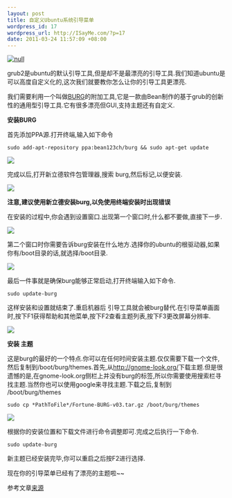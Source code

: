 ```yaml
--- 
layout: post
title: 自定义Ubuntu系统引导菜单
wordpress_id: 17
wordpress_url: http://ISayMe.com/?p=17
date: 2011-03-24 11:57:09 +08:00
---
```

[![null](http://i.imgur.com/4aOcS.png "Hosted by imgur.com")](http://i.imgur.com/4aOcS.png)

grub2是ubuntu的默认引导工具,但是却不是最漂亮的引导工具.我们知道ubuntu是可以高度自定义化的,这次我们就要教你怎么让你的引导工具更漂亮.

我们需要利用一个叫做[BURG](http://www.burgloader.com/)的附加工具,它是一款由Bean制作的基于grub的创新性的通用型引导工具.它有很多漂亮但GUI,支持主题还有自定义.

**安装BURG**

首先添加PPA源.打开终端,输入如下命令

    sudo add-apt-repository ppa:bean123ch/burg && sudo apt-get update
    
[![](http://i.imgur.com/Ey9UG.png)](http://i.imgur.com/Ey9UG.png)

完成以后,打开新立德软件包管理器,搜索 burg,然后标记,以便安装.

[![](http://i.imgur.com/WQ0yP.png)](http://i.imgur.com/WQ0yP.png)

**注意,建议使用新立德安装burg,以免使用终端安装时出现错误**

在安装的过程中,你会遇到设置窗口.出现第一个窗口时,什么都不要做,直接下一步.

[![](http://i.imgur.com/ldBt8.png)](http://i.imgur.com/ldBt8.png)

第二个窗口时你需要告诉burg安装在什么地方.选择你的ubuntu的根驱动器,如果你有/boot目录的话,就选择/boot目录.

[![](http://i.imgur.com/HCf2T.png)](http://i.imgur.com/HCf2T.png)

最后一件事就是确保burg能够正常启动,打开终端输入如下命令.

    sudo update-burg

这样安装和设置就结束了.重启机器后 引导工具就会被burg替代.在引导菜单画面时,按下F1获得帮助和其他菜单,按下F2查看主题列表,按下F3更改屏幕分辨率.

[![](http://i.imgur.com/7Kl5E.png)](http://i.imgur.com/7Kl5E.png)

**安装 主题**

这是burg的最好的一个特点.你可以在任何时间安装主题.仅仅需要下载一个文件,然后复制到/boot/burg/themes.首先,从<http://gnome-look.org/>下载主题.但是很遗憾的是,在gnome-look.org侧栏上并没有burg的标签,所以你需要使用搜索栏寻找主题.当然你也可以使用google来寻找主题.下载之后,复制到 /boot/burg/themes
    
    sudo cp *PathToFile*/Fortune-BURG-v03.tar.gz /boot/burg/themes

[![](http://i.imgur.com/vJrd3.png)](http://i.imgur.com/vJrd3.png)

根据你的安装位置和下载文件进行命令调整即可.完成之后执行一下命令.

    sudo update-burg

新主题已经安装完毕,你可以重启之后按F2进行选择.

现在你的引导菜单已经有了漂亮的主题啦~~

参考文章[来源](http://www.howtogeek.com/howto/45164/how-to-customize-the-ubuntu-bootloader-screen/)
